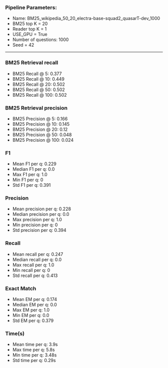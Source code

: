### Pipeline Parameters:
* Name: BM25_wikipedia_50_20_electra-base-squad2_quasarT-dev_1000
* BM25 top K = 20
* Reader top K = 1
* USE_GPU = True
* Number of questions: 1000
* Seed = 42
------
### BM25 Retrieval recall 
* BM25 Recall @ 5: 0.377
* BM25 Recall @ 10: 0.449
* BM25 Recall @ 20: 0.502
* BM25 Recall @ 50: 0.502
* BM25 Recall @ 100: 0.502
### BM25 Retrieval precision 
* BM25 Precision @ 5: 0.166
* BM25 Precision @ 10: 0.145
* BM25 Precision @ 20: 0.12
* BM25 Precision @ 50: 0.048
* BM25 Precision @ 100: 0.024
### F1 
* Mean F1 per q: 0.229
* Median F1 per q: 0.0
* Max F1 per q: 1.0
* Min F1 per q: 0
* Std F1 per q: 0.391
### Precision 
* Mean precision per q: 0.228
* Median precision per q: 0.0
* Max precision per q: 1.0
* Min precision per q: 0
* Std precision per q: 0.394
### Recall 
* Mean recall per q: 0.247
* Median recall per q: 0.0
* Max recall per q: 1.0
* Min recall per q: 0
* Std recall per q: 0.413
### Exact Match 
* Mean EM per q: 0.174
* Median EM per q: 0.0
* Max EM per q: 1.0
* Min EM per q: 0.0
* Std EM per q: 0.379
### Time(s) 
* Mean time per q: 3.9s
* Max time per q: 5.8s
* Min time per q: 3.48s
* Std time per q: 0.29s
